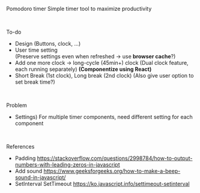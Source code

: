 Pomodoro timer
Simple timer tool to maximize productivity

</br>

To-do

- Design (Buttons, clock, ...)
- User time setting  
  (Preserve settings even when refreshed -> use **browser cache**?)
- Add one more clock → long-cycle (45min+) clock
  (Dual clock feature, each running separately)
  **(Componentize using React)**
- Short Break (1st clock), Long break (2nd clock)
  (Also give user option to set break time?)

</br>

Problem

- Settings) For multiple timer components, need different setting for each component

</br>

References

- Padding
  https://stackoverflow.com/questions/2998784/how-to-output-numbers-with-leading-zeros-in-javascript
- Add sound
  https://www.geeksforgeeks.org/how-to-make-a-beep-sound-in-javascript/
- SetInterval SetTimeout
  https://ko.javascript.info/settimeout-setinterval

